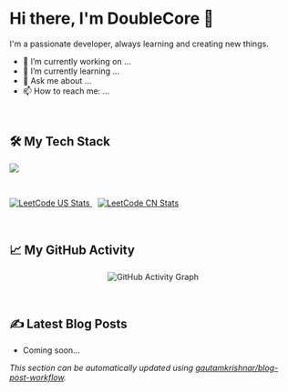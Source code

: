 # Hi there, I'm DoubleCore 👋

I'm a passionate developer, always learning and creating new things.

- 🔭 I’m currently working on ...
- 🌱 I’m currently learning ...
- 💬 Ask me about ...
- 📫 How to reach me: ...

<br/>

## 🛠️ My Tech Stack

<p align="left">
  <a href="https://skillicons.dev">
    <img src="https://skillicons.dev/icons?i=js,ts,react,vue,nodejs,py,go,docker,html,css,sass,tailwind,mongodb,mysql,vscode,git,github,figma" />
  </a>
</p>

<br/>

<p align="left">
  <a href="https://leetcode.com/DoubleCore/" style="margin-right: 10px;">
    <img src="https://img.shields.io/badge/dynamic/json?label=LeetCode(US)&query=solved&url=https%3A%2F%2Fleetcode-badge.vercel.app%2Fapi%2FDoubleCore&color=yellowgreen&logo=leetcode" alt="LeetCode US Stats" />
  </a>
  <a href="https://leetcode.cn/u/轻踏/">
    <img src="https://img.shields.io/badge/dynamic/json?label=LeetCode(CN)&query=solved&url=https%3A%2F%2Fleetcode-badge.vercel.app%2Fapi%2Fcn%2F轻踏&color=orange&logo=leetcode" alt="LeetCode CN Stats" />
  </a>
</p>

<br/>

## 📈 My GitHub Activity

<p align="center">
  <img src="https://github-readme-activity-graph.vercel.app/graph?username=DoubleCore&theme=dracula" alt="GitHub Activity Graph"/>
</p>

<br/>

## ✍️ Latest Blog Posts

<!-- BLOG-POST-LIST:START -->
*   Coming soon...
<!-- BLOG-POST-LIST:END -->

*This section can be automatically updated using [gautamkrishnar/blog-post-workflow](https://github.com/gautamkrishnar/blog-post-workflow).*
